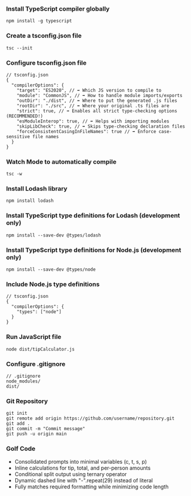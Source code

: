 ### Install TypeScript compiler globally

`npm install -g typescript`

### Create a tsconfig.json file

`tsc --init`

### Configure tsconfig.json file

```
// tsconfig.json
{
  "compilerOptions": {
    "target": "ES2020", // ➡️ Which JS version to compile to
    "module": "CommonJS", // ➡️ How to handle module imports/exports
    "outDir": "./dist", // ➡️ Where to put the generated .js files
    "rootDir": "./src", // ➡️ Where your original .ts files are
    "strict": true, // ➡️ Enables all strict type-checking options (RECOMMENDED!)
    "esModuleInterop": true, // ➡️ Helps with importing modules
    "skipLibCheck": true, // ➡️ Skips type-checking declaration files
    "forceConsistentCasingInFileNames": true // ➡️ Enforce case-sensitive file names
  }
}
```

### Watch Mode to automatically compile

`tsc -w`

### Install Lodash library

`npm install lodash`

### Install TypeScript type definitions for Lodash (development only)

`npm install --save-dev @types/lodash`

### Install TypeScript type definitions for Node.js (development only)

`npm install --save-dev @types/node`

### Include Node.js type definitions

```
// tsconfig.json
{
  "compilerOptions": {
    "types": ["node"]
  }
}
```

### Run JavaScript file

`node dist/tipCalculator.js`

### Configure .gitignore

```
// .gitignore
node_modules/
dist/
```

### Git Repository

```
git init
git remote add origin https://github.com/username/repository.git
git add . 
git commit -m "Commit message"
git push -u origin main
```

### Golf Code

- Consolidated prompts into minimal variables (c, t, s, p)
- Inline calculations for tip, total, and per-person amounts
- Conditional split output using ternary operator
- Dynamic dashed line with "-".repeat(29) instead of literal
- Fully matches required formatting while minimizing code length
